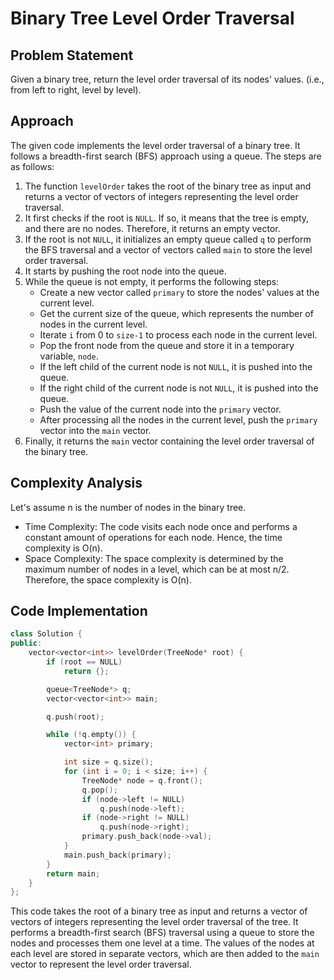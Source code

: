 
# Binary Tree Level Order Traversal

## Problem Statement

Given a binary tree, return the level order traversal of its nodes' values. (i.e., from left to right, level by level).

## Approach

The given code implements the level order traversal of a binary tree. It follows a breadth-first search (BFS) approach using a queue. The steps are as follows:

1. The function `levelOrder` takes the root of the binary tree as input and returns a vector of vectors of integers representing the level order traversal.
2. It first checks if the root is `NULL`. If so, it means that the tree is empty, and there are no nodes. Therefore, it returns an empty vector.
3. If the root is not `NULL`, it initializes an empty queue called `q` to perform the BFS traversal and a vector of vectors called `main` to store the level order traversal.
4. It starts by pushing the root node into the queue.
5. While the queue is not empty, it performs the following steps:
   - Create a new vector called `primary` to store the nodes' values at the current level.
   - Get the current size of the queue, which represents the number of nodes in the current level.
   - Iterate `i` from 0 to `size-1` to process each node in the current level.
   - Pop the front node from the queue and store it in a temporary variable, `node`.
   - If the left child of the current node is not `NULL`, it is pushed into the queue.
   - If the right child of the current node is not `NULL`, it is pushed into the queue.
   - Push the value of the current node into the `primary` vector.
   - After processing all the nodes in the current level, push the `primary` vector into the `main` vector.
6. Finally, it returns the `main` vector containing the level order traversal of the binary tree.

## Complexity Analysis

Let's assume n is the number of nodes in the binary tree.

- Time Complexity: The code visits each node once and performs a constant amount of operations for each node. Hence, the time complexity is O(n).
- Space Complexity: The space complexity is determined by the maximum number of nodes in a level, which can be at most n/2. Therefore, the space complexity is O(n).

## Code Implementation

```cpp
class Solution {
public:
    vector<vector<int>> levelOrder(TreeNode* root) {
        if (root == NULL)
            return {};

        queue<TreeNode*> q;
        vector<vector<int>> main;

        q.push(root);

        while (!q.empty()) {
            vector<int> primary;

            int size = q.size();
            for (int i = 0; i < size; i++) {
                TreeNode* node = q.front();
                q.pop();
                if (node->left != NULL)
                    q.push(node->left);
                if (node->right != NULL)
                    q.push(node->right);
                primary.push_back(node->val);
            }
            main.push_back(primary);
        }
        return main;
    }
};
```

This code takes the root of a binary tree as input and returns a vector of vectors of integers representing the level order traversal of the tree. It performs a breadth-first search (BFS) traversal using a queue to store the nodes and processes them one level at a time. The values of the nodes at each level are stored in separate vectors, which are then added to the `main` vector to represent the level order traversal.
